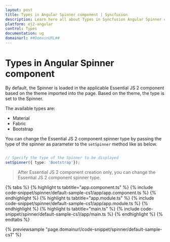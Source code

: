 ```yaml
---
layout: post
title: Types in Angular Spinner component | Syncfusion
description: Learn here all about Types in Syncfusion Angular Spinner component of Syncfusion Essential JS 2 and more.
platform: ej2-angular
control: Types 
documentation: ug
domainurl: ##DomainURL##
---
```


# Types in Angular Spinner component

By default, the Spinner is loaded in the applicable Essential JS 2 component based on the theme imported into the page. Based on the theme, the type is set to the Spinner.

The available types are:
* Material
* Fabric
* Bootstrap

You can change the Essential JS 2 component spinner type by passing the type of the spinner as parameter to the `setSpinner` method like as below.

```typescript

// Specify the type of the Spinner to be displayed
setSpinner({ type: 'Bootstrap'});
```

> After Essential JS 2 component creation only, you can change the Essential JS 2 component spinner type.

{% tabs %}
{% highlight ts tabtitle="app.component.ts" %}
{% include code-snippet/spinner/default-sample-cs1/app/app.component.ts %}
{% endhighlight %}
{% highlight ts tabtitle="app.module.ts" %}
{% include code-snippet/spinner/default-sample-cs1/app/app.module.ts %}
{% endhighlight %}
{% highlight ts tabtitle="main.ts" %}
{% include code-snippet/spinner/default-sample-cs1/app/main.ts %}
{% endhighlight %}
{% endtabs %}
  
{% previewsample "page.domainurl/code-snippet/spinner/default-sample-cs1" %}